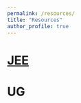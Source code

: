 ```yaml
---
permalink: /resources/
title: "Resources"
author_profile: true
---
```


[JEE](https://aarushbhattofficial.github.io/resources/jee/)
======

UG
======